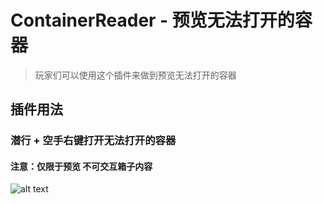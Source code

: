 # ContainerReader - 预览无法打开的容器

> 玩家们可以使用这个插件来做到预览无法打开的容器

## 插件用法

### 潜行 + 空手右键打开无法打开的容器

#### 注意：仅限于预览 不可交互箱子内容

![alt text](/public/5.gif)
